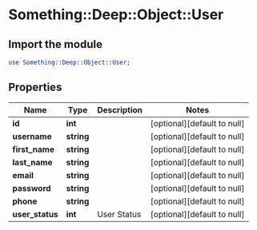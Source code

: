 # Something::Deep::Object::User

## Import the module
```perl
use Something::Deep::Object::User;
```

## Properties
Name | Type | Description | Notes
------------ | ------------- | ------------- | -------------
**id** | **int** |  | [optional][default to null]
**username** | **string** |  | [optional][default to null]
**first_name** | **string** |  | [optional][default to null]
**last_name** | **string** |  | [optional][default to null]
**email** | **string** |  | [optional][default to null]
**password** | **string** |  | [optional][default to null]
**phone** | **string** |  | [optional][default to null]
**user_status** | **int** | User Status | [optional][default to null]


